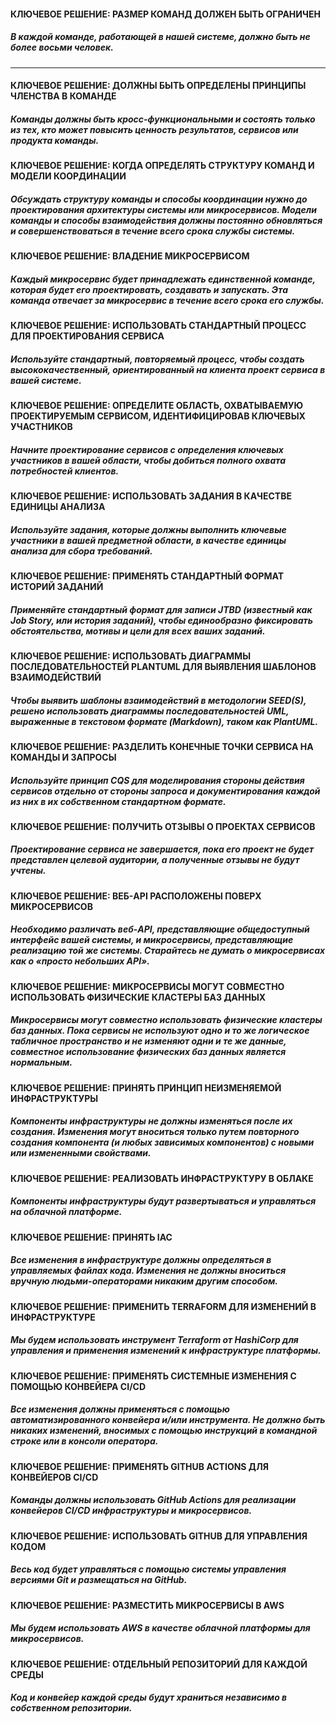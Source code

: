 #### КЛЮЧЕВОЕ РЕШЕНИЕ: РАЗМЕР КОМАНД ДОЛЖЕН БЫТЬ ОГРАНИЧЕН
##### В каждой команде, работающей в нашей системе, должно быть не более восьми человек.  

---

#### КЛЮЧЕВОЕ РЕШЕНИЕ: ДОЛЖНЫ БЫТЬ ОПРЕДЕЛЕНЫ ПРИНЦИПЫ ЧЛЕНСТВА В КОМАНДЕ
##### Команды должны быть кросс-функциональными и состоять только из тех, кто может повысить ценность результатов, сервисов или продукта команды.  

#### КЛЮЧЕВОЕ РЕШЕНИЕ: КОГДА ОПРЕДЕЛЯТЬ СТРУКТУРУ КОМАНД И МОДЕЛИ КООРДИНАЦИИ
##### Обсуждать структуру команды и способы координации нужно до проектирования архитектуры системы или микросервисов. Модели команды и  способы взаимодействия должны постоянно обновляться и совершенствоваться в течение всего срока службы системы.  

#### КЛЮЧЕВОЕ РЕШЕНИЕ: ВЛАДЕНИЕ МИКРОСЕРВИСОМ
##### Каждый микросервис будет принадлежать единственной команде, которая будет его проектировать, создавать и запускать. Эта команда отвечает за микросервис в течение всего срока его службы.  

#### КЛЮЧЕВОЕ РЕШЕНИЕ: ИСПОЛЬЗОВАТЬ СТАНДАРТНЫЙ ПРОЦЕСС ДЛЯ ПРОЕКТИРОВАНИЯ СЕРВИСА
##### Используйте стандартный, повторяемый процесс, чтобы создать высококачественный, ориентированный на клиента проект сервиса в вашей системе.  

#### КЛЮЧЕВОЕ РЕШЕНИЕ: ОПРЕДЕЛИТЕ ОБЛАСТЬ, ОХВАТЫВАЕМУЮ ПРОЕКТИРУЕМЫМ СЕРВИСОМ, ИДЕНТИФИЦИРОВАВ КЛЮЧЕВЫХ УЧАСТНИКОВ
##### Начните проектирование сервисов с  определения ключевых участников в  вашей области, чтобы добиться полного охвата потребностей клиентов.  

#### КЛЮЧЕВОЕ РЕШЕНИЕ: ИСПОЛЬЗОВАТЬ ЗАДАНИЯ В КАЧЕСТВЕ ЕДИНИЦЫ АНАЛИЗА
##### Используйте задания, которые должны выполнить ключевые участники в вашей предметной области, в качестве единицы анализа для сбора требований.  

#### КЛЮЧЕВОЕ РЕШЕНИЕ: ПРИМЕНЯТЬ СТАНДАРТНЫЙ ФОРМАТ ИСТОРИЙ ЗАДАНИЙ
##### Применяйте стандартный формат для записи JTBD (известный как Job Story, или история заданий), чтобы единообразно фиксировать обстоятельства, мотивы и цели для всех ваших заданий.  

#### КЛЮЧЕВОЕ РЕШЕНИЕ: ИСПОЛЬЗОВАТЬ ДИАГРАММЫ ПОСЛЕДОВАТЕЛЬНОСТЕЙ PLANTUML ДЛЯ ВЫЯВЛЕНИЯ ШАБЛОНОВ ВЗАИМОДЕЙСТВИЙ
##### Чтобы выявить шаблоны взаимодействий в методологии SEED(S), решено использовать диаграммы последовательностей UML, выраженные в текстовом формате (Markdown), таком как PlantUML.  

#### КЛЮЧЕВОЕ РЕШЕНИЕ: РАЗДЕЛИТЬ КОНЕЧНЫЕ ТОЧКИ СЕРВИСА НА КОМАНДЫ И ЗАПРОСЫ
##### Используйте принцип CQS для моделирования стороны действия сервисов отдельно от стороны запроса и документирования каждой из них в их собственном стандартном формате.  

#### КЛЮЧЕВОЕ РЕШЕНИЕ: ПОЛУЧИТЬ ОТЗЫВЫ О ПРОЕКТАХ СЕРВИСОВ
##### Проектирование сервиса не завершается, пока его проект не будет представлен целевой аудитории, а полученные отзывы не будут учтены.  

#### КЛЮЧЕВОЕ РЕШЕНИЕ: ВЕБ-API РАСПОЛОЖЕНЫ ПОВЕРХ МИКРОСЕРВИСОВ
##### Необходимо различать веб-API, представляющие общедоступный интерфейс вашей системы, и  микросервисы, представляющие реализацию той  же системы. Старайтесь не думать о  микросервисах как о «просто небольших API».  

#### КЛЮЧЕВОЕ РЕШЕНИЕ: МИКРОСЕРВИСЫ МОГУТ СОВМЕСТНО ИСПОЛЬЗОВАТЬ ФИЗИЧЕСКИЕ КЛАСТЕРЫ БАЗ ДАННЫХ
##### Микросервисы могут совместно использовать физические кластеры баз данных. Пока сервисы не используют одно и то же логическое табличное пространство и не изменяют одни и те же данные, совместное использование физических баз данных является нормальным.  

#### КЛЮЧЕВОЕ РЕШЕНИЕ: ПРИНЯТЬ ПРИНЦИП НЕИЗМЕНЯЕМОЙ ИНФРАСТРУКТУРЫ
##### Компоненты инфраструктуры не должны изменяться после их создания. Изменения могут вноситься только путем повторного создания компонента (и любых зависимых компонентов) с  новыми или измененными свойствами.  

#### КЛЮЧЕВОЕ РЕШЕНИЕ: РЕАЛИЗОВАТЬ ИНФРАСТРУКТУРУ В ОБЛАКЕ
##### Компоненты инфраструктуры будут развертываться и управляться на облачной платформе.  

#### КЛЮЧЕВОЕ РЕШЕНИЕ: ПРИНЯТЬ IAC
##### Все изменения в инфраструктуре должны определяться в управляемых файлах кода. Изменения не должны вноситься вручную людьми-операторами никаким другим способом.  

#### КЛЮЧЕВОЕ РЕШЕНИЕ: ПРИМЕНИТЬ TERRAFORM ДЛЯ ИЗМЕНЕНИЙ В ИНФРАСТРУКТУРЕ
##### Мы будем использовать инструмент Terraform от HashiCorp для управления и применения изменений к инфраструктуре платформы.  

#### КЛЮЧЕВОЕ РЕШЕНИЕ: ПРИМЕНЯТЬ СИСТЕМНЫЕ ИЗМЕНЕНИЯ С ПОМОЩЬЮ КОНВЕЙЕРА CI/CD
##### Все изменения должны применяться с помощью автоматизированного конвейера и/или инструмента. Не должно быть никаких изменений, вносимых с помощью инструкций в командной строке или в консоли оператора.  

#### КЛЮЧЕВОЕ РЕШЕНИЕ: ПРИМЕНЯТЬ GITHUB ACTIONS ДЛЯ КОНВЕЙЕРОВ CI/CD
##### Команды должны использовать GitHub Actions для реализации конвейеров CI/CD инфраструктуры и микросервисов.  

#### КЛЮЧЕВОЕ РЕШЕНИЕ: ИСПОЛЬЗОВАТЬ GITHUB ДЛЯ УПРАВЛЕНИЯ КОДОМ
##### Весь код будет управляться с помощью системы управления версиями Git и размещаться на GitHub.  

#### КЛЮЧЕВОЕ РЕШЕНИЕ: РАЗМЕСТИТЬ МИКРОСЕРВИСЫ В AWS
##### Мы будем использовать AWS в качестве облачной платформы для микросервисов.  

#### КЛЮЧЕВОЕ РЕШЕНИЕ: ОТДЕЛЬНЫЙ РЕПОЗИТОРИЙ ДЛЯ КАЖДОЙ СРЕДЫ
##### Код и конвейер каждой среды будут храниться независимо в собственном репозитории.  
